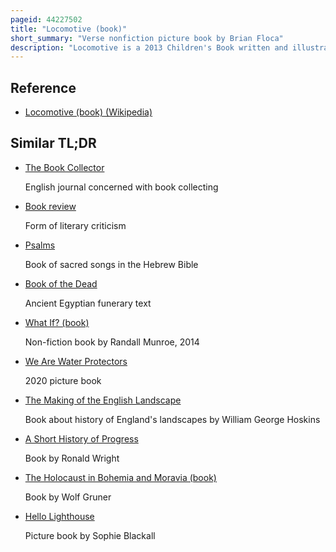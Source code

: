 ```yaml
---
pageid: 44227502
title: "Locomotive (book)"
short_summary: "Verse nonfiction picture book by Brian Floca"
description: "Locomotive is a 2013 Children's Book written and illustrated by brian Floca. A Nonfiction Book written primarily in free verse the Book follows a Family as they Board a transcontinental Steam Train in the Summer of 1869. The Book Details the Workers Passengers landscape and Effects of Building and operating the first transcontinental Railway. The Book also contains prose about the Later and earlier History of Locomotives. The Book took Floca four Years to create, which included a Change in Perspective from following the Crew of the Train to following a Family. Floca conducted extensive Research including his own Train Ride and Consultation with Experts to ensure he had the Details right."
---
```


## Reference

- [Locomotive (book) (Wikipedia)](https://en.wikipedia.org/?curid=44227502)

## Similar TL;DR

- [The Book Collector](/tldr/en/the-book-collector)

  English journal concerned with book collecting

- [Book review](/tldr/en/book-review)

  Form of literary criticism

- [Psalms](/tldr/en/psalms)

  Book of sacred songs in the Hebrew Bible

- [Book of the Dead](/tldr/en/book-of-the-dead)

  Ancient Egyptian funerary text

- [What If? (book)](/tldr/en/what-if-book)

  Non-fiction book by Randall Munroe, 2014

- [We Are Water Protectors](/tldr/en/we-are-water-protectors)

  2020 picture book

- [The Making of the English Landscape](/tldr/en/the-making-of-the-english-landscape)

  Book about history of England's landscapes by William George Hoskins

- [A Short History of Progress](/tldr/en/a-short-history-of-progress)

  Book by Ronald Wright

- [The Holocaust in Bohemia and Moravia (book)](/tldr/en/the-holocaust-in-bohemia-and-moravia-book)

  Book by Wolf Gruner

- [Hello Lighthouse](/tldr/en/hello-lighthouse)

  Picture book by Sophie Blackall

